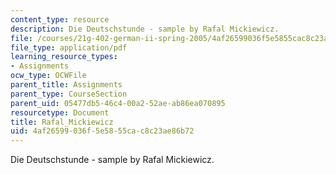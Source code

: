 ```yaml
---
content_type: resource
description: Die Deutschstunde - sample by Rafal Mickiewicz.
file: /courses/21g-402-german-ii-spring-2005/4af26599036f5e5855cac8c23ae86b72_MIT21G_402S05_rafalmickiew.pdf
file_type: application/pdf
learning_resource_types:
- Assignments
ocw_type: OCWFile
parent_title: Assignments
parent_type: CourseSection
parent_uid: 05477db5-46c4-00a2-52ae-ab86ea070895
resourcetype: Document
title: Rafal_Mickiewicz
uid: 4af26599-036f-5e58-55ca-c8c23ae86b72
---
```

Die Deutschstunde - sample by Rafal Mickiewicz.

